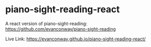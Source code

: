 # piano-sight-reading-react

A react version of piano-sight-reading:
https://github.com/evanconway/piano-sight-reading

Live Link:
https://evanconway.github.io/piano-sight-reading-react/
